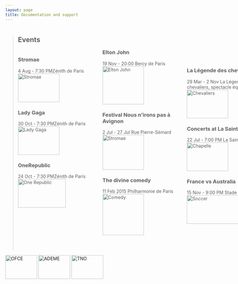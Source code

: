 ```yaml
---
layout: page
title: Documentation and support
---
```


<section>
<div id="container" style="width:500px">

<div id="menu" style="width:823px;float:left;">
<body>
<blockquote>
<style>
.newspaper {
    -webkit-columns: 150px 3; 
    columns: 150px 3;
h2 { text-align: left }
p { text-align: left }
</style> 
<h2>Events</h2>
<div class="newspaper">
<h3>Stromae</h3>
4 Aug - 7:30 PMZénith de Paris<br>
<img border="0" src="/images/stromaetwo.jpg" alt="Stromae" width="130" height="90">
<h3>Lady Gaga</h3>
30 Oct - 7:30 PMZénith de Paris<br>
<img border="0" src="/images/ladygaga.jpg" alt="Lady Gaga" width="130" height="90">
<h3>OneRepublic</h3>
24 Oct - 7:30 PMZénith de Paris<br>
<img border="0" src="/images/onerep.jpg" alt="One Republic" width="150" height="90"><br><br><br><br><br><br><br><br><br>
<h3>Elton John</h3>
19 Nov - 20:00 Bercy de Paris<br>
<img border="0" src="/images/elton.jpg" alt="Elton John" width="130" height="120">

<h3>Festival Nous n'irons pas à Avignon</h3>
2 Jul - 27 Jul Rue Pierre-Sémard
<br>
<img border="0" src="/images/show.jpg" alt="Stromae" width="130" height="110">
<h3>The divine comedy</h3>
11 Feb 2015 Philharmonie de Paris
<br>
<img border="0" src="/images/comedy.jpg" alt="Comedy" width="130" height="130"><br><br><br><br>
<h3>La Légende des chevaliers</h3>
29 Mar - 2 Nov
La Légende des chevaliers, spectacle équestre<br>
<img border="0" src="/images/chevaliers.jpg" alt="Chevaliers" width="130" height="90">
<h3>Concerts at La Sainte Chapelle</h3>
22 Jul - 7:00 PM
La Sainte-Chapelle<br>
<img border="0" src="/images/chapelle.jpg" alt="Chapelle" width="130" height="90">
<h3>France vs Australia</h3>
15 Nov - 9:00 PM
Stade de France<br>
<img border="0" src="/images/soccer.jpg" alt="Soccer" width="190" height="90">
</p>
</div>
</blockquote> 
</body>
</div>
</section>

<img src="http://www.senat.fr/rap/r02-343/r02-34322.gif" alt="OFCE" width="100" height="75">
<img src="http://controverses.sciences-po.fr/cours/biocarburant/images/images%20contenu/Logo-de-lADEME.jpg"alt="ADEME" width="100" height="75">
<img src="http://www.bimladder.nl/wp-content/uploads/2011/10/TNOinnovationforlife.jpg"alt="TNO" width="100" height="75">
</p>